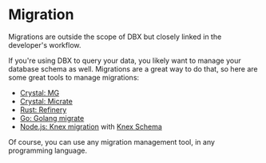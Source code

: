 # Migration

Migrations are outside the scope of DBX but closely linked in the developer's workflow.

If you're using DBX to query your data, you likely want to manage your database schema as well.
Migrations are a great way to do that, so here are some great tools to manage migrations:

* [Crystal: MG](https://github.com/hkalexling/mg)
* [Crystal: Micrate](https://github.com/amberframework/micrate)
* [Rust: Refinery](https://github.com/rust-db/refinery)
* [Go: Golang migrate](https://github.com/golang-migrate/migrate)
* [Node.js: Knex migration](http://knexjs.org/#Migrations) with [Knex Schema](https://knexjs.org/#Schema)

Of course, you can use any migration management tool, in any programming language.
